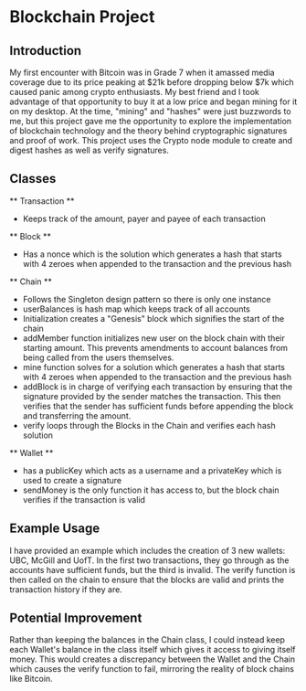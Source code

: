 # Blockchain Project

## Introduction
My first encounter with Bitcoin was in Grade 7 when it amassed media coverage due to its price peaking at $21k before dropping below $7k which caused panic among crypto enthusiasts. My best friend and I took advantage of that opportunity to buy it at a low price and began mining for it on my desktop. At the time, "mining" and "hashes" were just buzzwords to me, but this project gave me the opportunity to explore the implementation of blockchain technology and the theory behind cryptographic signatures and proof of work. This project uses the Crypto node module to create and digest hashes as well as verify signatures. 

## Classes
** Transaction **
- Keeps track of the amount, payer and payee of each transaction

** Block **
- Has a nonce which is the solution which generates a hash that starts with 4 zeroes when appended to the transaction and the previous hash

** Chain **
- Follows the Singleton design pattern so there is only one instance 
- userBalances is hash map which keeps track of all accounts
- Initialization creates a "Genesis" block which signifies the start of the chain
- addMember function initializes new user on the block chain with their starting amount. This prevents amendments to account balances from being called from the users themselves.
- mine function solves for a solution which generates a hash that starts with 4 zeroes when appended to the transaction and the previous hash
- addBlock is in charge of verifying each transaction by ensuring that the signature provided by the sender matches the transaction. This then verifies that the sender has sufficient funds before appending the block and transferring the amount.
- verify loops through the Blocks in the Chain and verifies each hash solution

** Wallet **
- has a publicKey which acts as a username and a privateKey which is used to create a signature
- sendMoney is the only function it has access to, but the block chain verifies if the transaction is valid

## Example Usage
I have provided an example which includes the creation of 3 new wallets: UBC, McGill and UofT. In the first two transactions, they go through as the accounts have sufficient funds, but the third is invalid. The verify function is then called on the chain to ensure that the blocks are valid and prints the transaction history if they are.

## Potential Improvement
Rather than keeping the balances in the Chain class, I could instead keep each Wallet's balance in the class itself which gives it access to giving itself money. This would creates a discrepancy between the Wallet and the Chain which causes the verify function to fail, mirroring the reality of block chains like Bitcoin. 
